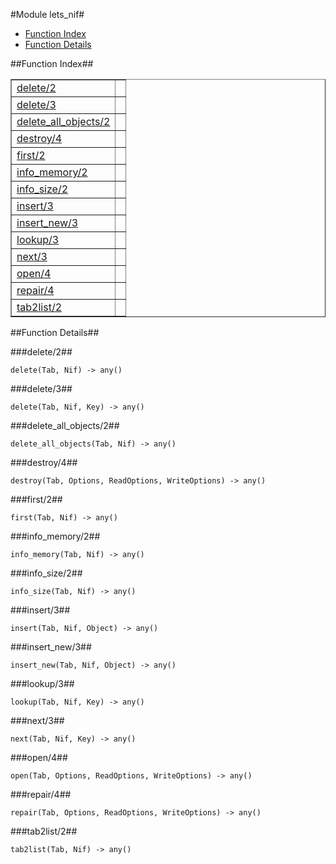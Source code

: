 

#Module lets_nif#
* [Function Index](#index)
* [Function Details](#functions)




<a name="index"></a>

##Function Index##


<table width="100%" border="1" cellspacing="0" cellpadding="2" summary="function index"><tr><td valign="top"><a href="#delete-2">delete/2</a></td><td></td></tr><tr><td valign="top"><a href="#delete-3">delete/3</a></td><td></td></tr><tr><td valign="top"><a href="#delete_all_objects-2">delete_all_objects/2</a></td><td></td></tr><tr><td valign="top"><a href="#destroy-4">destroy/4</a></td><td></td></tr><tr><td valign="top"><a href="#first-2">first/2</a></td><td></td></tr><tr><td valign="top"><a href="#info_memory-2">info_memory/2</a></td><td></td></tr><tr><td valign="top"><a href="#info_size-2">info_size/2</a></td><td></td></tr><tr><td valign="top"><a href="#insert-3">insert/3</a></td><td></td></tr><tr><td valign="top"><a href="#insert_new-3">insert_new/3</a></td><td></td></tr><tr><td valign="top"><a href="#lookup-3">lookup/3</a></td><td></td></tr><tr><td valign="top"><a href="#next-3">next/3</a></td><td></td></tr><tr><td valign="top"><a href="#open-4">open/4</a></td><td></td></tr><tr><td valign="top"><a href="#repair-4">repair/4</a></td><td></td></tr><tr><td valign="top"><a href="#tab2list-2">tab2list/2</a></td><td></td></tr></table>


<a name="functions"></a>

##Function Details##

<a name="delete-2"></a>

###delete/2##




`delete(Tab, Nif) -> any()`

<a name="delete-3"></a>

###delete/3##




`delete(Tab, Nif, Key) -> any()`

<a name="delete_all_objects-2"></a>

###delete_all_objects/2##




`delete_all_objects(Tab, Nif) -> any()`

<a name="destroy-4"></a>

###destroy/4##




`destroy(Tab, Options, ReadOptions, WriteOptions) -> any()`

<a name="first-2"></a>

###first/2##




`first(Tab, Nif) -> any()`

<a name="info_memory-2"></a>

###info_memory/2##




`info_memory(Tab, Nif) -> any()`

<a name="info_size-2"></a>

###info_size/2##




`info_size(Tab, Nif) -> any()`

<a name="insert-3"></a>

###insert/3##




`insert(Tab, Nif, Object) -> any()`

<a name="insert_new-3"></a>

###insert_new/3##




`insert_new(Tab, Nif, Object) -> any()`

<a name="lookup-3"></a>

###lookup/3##




`lookup(Tab, Nif, Key) -> any()`

<a name="next-3"></a>

###next/3##




`next(Tab, Nif, Key) -> any()`

<a name="open-4"></a>

###open/4##




`open(Tab, Options, ReadOptions, WriteOptions) -> any()`

<a name="repair-4"></a>

###repair/4##




`repair(Tab, Options, ReadOptions, WriteOptions) -> any()`

<a name="tab2list-2"></a>

###tab2list/2##




`tab2list(Tab, Nif) -> any()`


